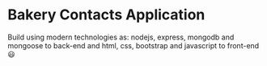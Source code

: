 # Bakery Contacts Application

Build using modern technologies as: nodejs, express, mongodb and mongoose to back-end and html, css, bootstrap and javascript to front-end 😃